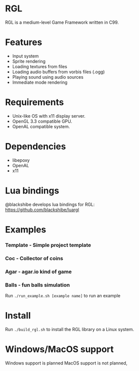 # RGL
RGL is a medium-level Game Framework written in C99.

# Features
* Input system
* Sprite rendering
* Loading textures from files
* Loading audio buffers from vorbis files (.ogg)
* Playing sound using audio sources
* Immediate mode rendering

# Requirements
* Unix-like OS with x11 display server.
* OpenGL 3.3 compatible GPU.
* OpenAL compatible system.

# Dependencies
* libepoxy
* OpenAL
* x11

# Lua bindings
@blackshibe develops lua bindings for RGL: https://github.com/blackshibe/luargl 

# Examples
### Template - Simple project template
### Coc - Collector of coins  
### Agar - agar.io kind of game  
### Balls - fun balls simulation
Run ```./run_example.sh [example name]``` to run an example  

# Install
Run ```./build_rgl.sh``` to install the RGL library on a Linux system.

# Windows/MacOS support
Windows support is planned 
MacOS support is not planned,   
